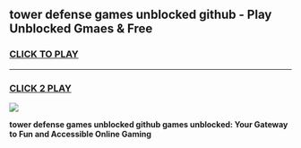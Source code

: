 
## tower defense games unblocked github - Play Unblocked Gmaes & Free
<h3>
<a href="https://news.freeplayer.one?title=tower_defense_games_unblocked_github&ref=23F">CLICK TO PLAY</a></h3>
<hr>

<h3>
<a href="https://news.freeplayer.one?title=tower_defense_games_unblocked_github&ref=23F">CLICK 2 PLAY</a>
  
</h3>

<a href="https://news.freeplayer.one?title=tower_defense_games_unblocked_github&ref=23F/"><img src="https://clearcache.store/games.png"></a>


**tower defense games unblocked github games unblocked: Your Gateway to Fun and Accessible Online Gaming**
